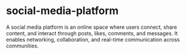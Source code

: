 # social-media-platform
A social media platform is an online space where users connect, share content, and interact through posts, likes, comments, and messages. It enables networking, collaboration, and real-time communication across communities.
